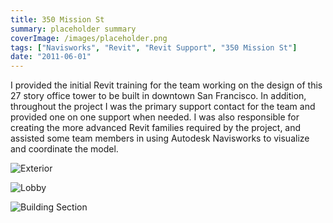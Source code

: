 ```yaml
---
title: 350 Mission St
summary: placeholder summary
coverImage: /images/placeholder.png
tags: ["Navisworks", "Revit", "Revit Support", "350 Mission St"]
date: "2011-06-01"
---
```


I provided the initial Revit training for the team working on the design of this 27 story office tower to be built in downtown San Francisco. In addition, throughout the project I was the primary support contact for the team and provided one on one support when needed. I was also responsible for creating the more advanced Revit families required by the project, and assisted some team members in using Autodesk Navisworks to visualize and coordinate the model.

![Exterior](350-Mission-Exterior.jpg)

![Lobby](350-Mission-Lobby.jpg)

![Building Section](building-section.jpg)
